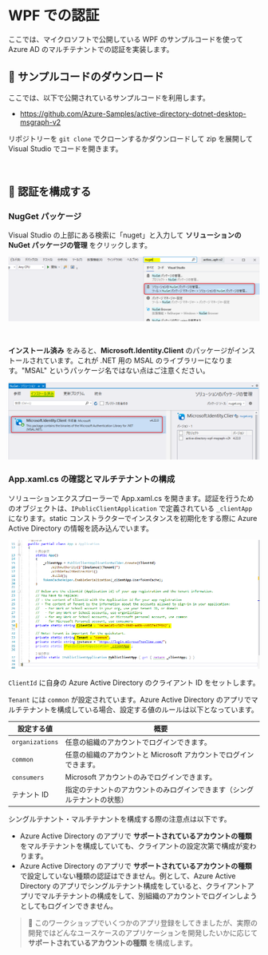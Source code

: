 # WPF での認証

ここでは、マイクロソフトで公開している WPF のサンプルコードを使って Azure AD のマルチテナントでの認証を実装します。


## 📜 サンプルコードのダウンロード

ここでは、以下で公開されているサンプルコードを利用します。

- https://github.com/Azure-Samples/active-directory-dotnet-desktop-msgraph-v2

リポジトリーを `git clone` でクローンするかダウンロードして zip を展開して Visual Studio でコードを開きます。

<br>

## 📜 認証を構成する

### NugGet パッケージ

Visual Studio の上部にある検索に「nuget」と入力して **ソリューションの NuGet パッケージの管理** をクリックします。

![image](./images/02_01.png)

<br>

**インストール済み** をみると、**Microsoft.Identity.Client** のパッケージがインストールされています。これが .NET 用の MSAL のライブラリーになります。"MSAL" というパッケージ名ではない点はご注意ください。

![image](./images/02_02.png)

### App.xaml.cs の確認とマルチテナントの構成

ソリューションエクスプローラーで App.xaml.cs を開きます。認証を行うためのオブジェクトは、`IPublicClientApplication` で定義されている `_clientApp` になります。static コンストラクターでインスタンスを初期化をする際に Azure Active Directory の情報を読み込んでいます。

![image](./images/02_03.png)

`ClientId` に自身の Azure Active Directory のクライアント ID をセットします。

`Tenant` には `common` が設定されています。Azure Active Directory のアプリでマルチテナントを構成している場合、設定する値のルールは以下となっています。

|設定する値|概要|
|---|---|
|`organizations`|任意の組織のアカウントでログインできます。|
|`common`|任意の組織のアカウントと Microsoft アカウントでログインできます。|
|`consumers`|Microsoft アカウントのみでログインできます。|
|テナント ID|指定のテナントのアカウントのみログインできます（シングルテナントの状態）|

シングルテナント・マルチテナントを構成する際の注意点は以下です。

- Azure Active Directory のアプリで **サポートされているアカウントの種類** をマルチテナントを構成していても、クライアントの設定次第で構成が変わります。
- Azure Active Directory のアプリで **サポートされているアカウントの種類** で設定していない種類の認証はできません。例として、Azure Active Directory のアプリでシングルテナント構成をしていると、クライアントアプリでマルチテナントの構成をして、別組織のアカウントでログインしようとしてもログインできません。

> 🔎 このワークショップでいくつかのアプリ登録をしてきましたが、実際の開発ではどんなユースケースのアプリケーションを開発したいかに応じて **サポートされているアカウントの種類** を構成します。


### 